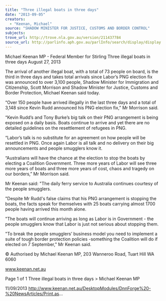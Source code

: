 ```yaml
---
title: "Three illegal boats in three days"
date: "2013-09-05"
creators:
  - "Keenan, Michael"
source: "SHADOW MINISTER FOR JUSTICE, CUSTOMS AND BORDER CONTROL"
subjects:
trove_url: http://trove.nla.gov.au/version/211437784
source_url: http://parlinfo.aph.gov.au/parlInfo/search/display/display.w3p;query=Id%3A%22media/pressrel/2719263%22
---
```


 Michael Keenan MP - Federal Member for  Stirling Three illegal boats in three days August 27, 2013

 The arrival of another illegal boat, with a total of 73 people on board, is the third in three days and takes total arrivals since Labor’s  PNG  election  fix  was  announced  to  over  3,100  people,  Shadow  Minister  for  Immigration  and  Citizenship,  Scott Morrison and Shadow Minister for Justice, Customs and Border Protection, Michael Keenan said today.

 “Over 150 people have arrived illegally in the last three days and a total of 3,148 since Kevin Rudd announced his PNG election fix,” Mr Morrison said.

 “Kevin Rudd’s and Tony Burke’s big talk on their PNG arrangement is being exposed on a daily basis. Boats continue to arrive and yet there are no detailed guidelines on the resettlement of refugees in PNG.

 “Labor’s talk is no substitute for an agreement on how people will be resettled in PNG. Once again Labor is all talk and no delivery on their big announcements and people smugglers know it.

 “Australians will have the chance at the election to stop the boats by electing a Coalition Government. Three more years of Labor will see three more years of boats and three more years of cost, chaos and tragedy on our borders,” Mr Morrison  said.

 Mr Keenan said: "The daily ferry service to Australia continues courtesy of the people smugglers.

 "Despite Mr Rudd's false claims that his PNG arrangement is stopping the boats, the facts speak for themselves with 25 boats carrying almost 1700 people having arrived this month alone.

 "The boats will continue arriving as long as Labor is in Government - the people smugglers know that Labor is just not  serious about stopping them.

 "To  break  the  people  smugglers’  business  model  you  need  to  implement  a  suite  of  tough  border  protection  policies  -something the Coalition will do if elected on 7 September," Mr Keenan said.

 © Authorised by Michael Keenan MP, 203 Wanneroo Road, Tuart Hill WA 6060

 www.keenan.net.au

 Page 1 of 1 Three illegal boats in three days > Michael Keenan MP

 11/09/2013 http://www.keenan.net.au/DesktopModules/DnnForge%20-%20NewsArticles/Print.as...

